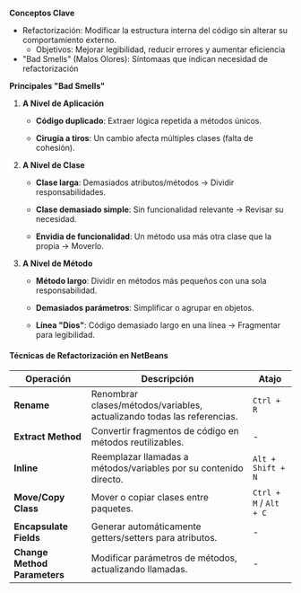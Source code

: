 **Conceptos Clave**

- Refactorización: Modificar la estructura interna del código sin alterar su comportamiento externo.
	- Objetivos: Mejorar legibilidad, reducir errores y aumentar eficiencia
- "Bad Smells" (Malos Olores): Síntomaas que indican necesidad de refactorización

**Principales "Bad Smells"**

1. **A Nivel de Aplicación**
    
    - **Código duplicado**: Extraer lógica repetida a métodos únicos.
        
    - **Cirugía a tiros**: Un cambio afecta múltiples clases (falta de cohesión).
        
2. **A Nivel de Clase**
    
    - **Clase larga**: Demasiados atributos/métodos → Dividir responsabilidades.
        
    - **Clase demasiado simple**: Sin funcionalidad relevante → Revisar su necesidad.
        
    - **Envidia de funcionalidad**: Un método usa más otra clase que la propia → Moverlo.
        
3. **A Nivel de Método**
    
    - **Método largo**: Dividir en métodos más pequeños con una sola responsabilidad.
        
    - **Demasiados parámetros**: Simplificar o agrupar en objetos.
        
    - **Línea "Dios"**: Código demasiado largo en una línea → Fragmentar para legibilidad.

#### **Técnicas de Refactorización en NetBeans**

|**Operación**|**Descripción**|**Atajo**|
|---|---|---|
|**Rename**|Renombrar clases/métodos/variables, actualizando todas las referencias.|`Ctrl + R`|
|**Extract Method**|Convertir fragmentos de código en métodos reutilizables.|-|
|**Inline**|Reemplazar llamadas a métodos/variables por su contenido directo.|`Alt + Shift + N`|
|**Move/Copy Class**|Mover o copiar clases entre paquetes.|`Ctrl + M` / `Alt + C`|
|**Encapsulate Fields**|Generar automáticamente getters/setters para atributos.|-|
|**Change Method Parameters**|Modificar parámetros de métodos, actualizando llamadas.|-|
